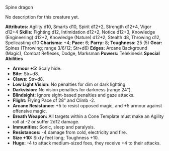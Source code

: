 Spine dragon

No description for this creature yet.

**Attributes:** Agility d10, Smarts d10, Spirit d12+2, Strength d12+4,
Vigor d12+4
**Skills:** Fighting d12, Intimidation d12+2, Notice d12+3, Knowledge
(Engineering) d12+2, Knowledge (Nature) d12+2, Stealth d8, Throwing d12,
Spellcasting d10
**Charisma:** +4; **Pace:** 6; **Parry:** 8; **Toughness:** 25 (5)
**Gear:** Spines (Throwing; range 3/6/12; Str+d6)
**Edges:** Arcane Background (Magic), Combat Reflexes, Dodge, Marksman
**Powers:** Telekinesis
**Special Abilities**
- **Armour +5:** Scaly hide.
- **Bite:** Str+d8.
- **Claws:** Str+d8.
- **Low Light Vision:** No penalties for dim or dark lighting.
- **Darkvision:** No vision penalties for darkness (range 24").
- **Blindsight:** Ignore sight-based penalties and gaze attacks.
- **Flight:** Flying Pace of 28" and Climb -2.
- **Arcane Resistance:** +5 to resist opposed magic, and +5 armour
against offensive magic.
- **Breath Weapon:** All targets within a Cone Template must make an
Agility roll at -2 or suffer 2d12 damage.
- **Immunities:** Sonic, sleep and paralysis.
- **Resistances:** -4 damage from cold, electricity and fire.
- **Size +10:** Sixty feet long; Toughness +10.
- **Huge:** -4 to attack medium-sized foes, they receive +4 to their
attacks.

